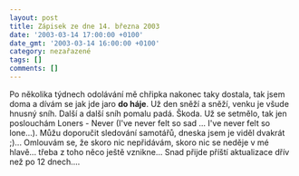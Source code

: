 ```yaml
---
layout: post
title: Zápisek ze dne 14. března 2003
date: '2003-03-14 17:00:00 +0100'
date_gmt: '2003-03-14 16:00:00 +0100'
category: nezařazené
tags: []
comments: []
---
```

<p>Po několika týdnech odolávání mě
chřipka nakonec taky dostala, tak jsem doma a dívám se jak jde jaro <span style="font-weight:bold">do háje</span>.
 Už den sněží a sněží, venku je
všude hnusný sníh. Další a další sníh pomalu padá. Škoda. Už se setmělo, tak
jen poslouchám Loners - Never (I've never felt so sad ... I've never felt so lone...).
Můžu doporučit sledování samotářů, dneska jsem je viděl dvakrát ;)... Omlouvám
se, že skoro nic nepřidávám, skoro nic se neděje v mé hlavě... třeba z toho něco
ještě vznikne... Snad přijde příští aktualizace dřív než po 12 dnech....</p>
